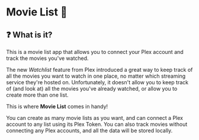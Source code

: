 # Movie List 🍿

## ❓ What is it?
This is a movie list app that allows you to connect your Plex account and track the movies you've watched.

The new _Watchlist_ feature from Plex introduced a great way to keep track of all the movies you want to watch in one place, no matter which streaming service they're hosted on. Unfortunately, it doesn't allow you to keep track of (and look at) all the movies you've already watched, or allow you to create more than one list.

This is where **Movie List** comes in handy!

You can create as many movie lists as you want, and can connect a Plex account to any list using its Plex Token. You can also track movies without connecting any Plex accounts, and all the data will be stored locally.

